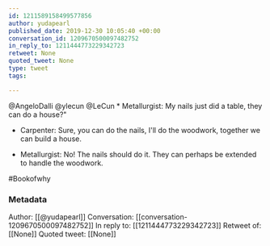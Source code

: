 ```yaml
---
id: 1211589158499577856
author: yudapearl
published_date: 2019-12-30 10:05:40 +00:00
conversation_id: 1209670500097482752
in_reply_to: 1211444773229342723
retweet: None
quoted_tweet: None
type: tweet
tags:

---
```


@AngeloDalli @ylecun @LeCun * Metallurgist: My nails just did a table, they can do a house?"

* Carpenter: Sure, you can do the nails, I'll do the woodwork, together we can build a house.

* Metallurgist: No! The nails should do it. They can perhaps be extended to handle the woodwork.

#Bookofwhy

### Metadata

Author: [[@yudapearl]]
Conversation: [[conversation-1209670500097482752]]
In reply to: [[1211444773229342723]]
Retweet of: [[None]]
Quoted tweet: [[None]]

